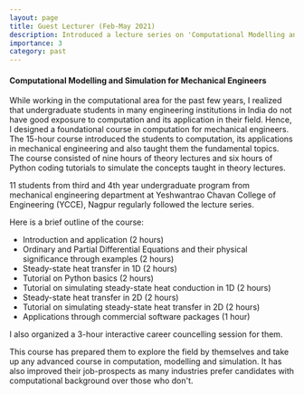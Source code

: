 ```yaml
---
layout: page
title: Guest Lecturer (Feb-May 2021)
description: Introduced a lecture series on 'Computational Modelling and Simulation for Mechanical Engineers' in Mechanical Engineering Department at YCCE, Nagpur
importance: 3
category: past
---
```


#### Computational Modelling and Simulation for Mechanical Engineers

While working in the computational area for the past few years, I realized that undergraduate students in many engineering institutions in India do not have good exposure to computation and its application in their field. Hence, I designed a foundational course in computation for mechanical engineers. The 15-hour course introduced the students to computation, its applications in mechanical engineering and also taught them the fundamental topics. The course consisted of nine hours of theory lectures and six hours of Python coding tutorials to simulate the concepts taught in theory lectures.

11 students from third and 4th year undergraduate program from mechanical engineering department at Yeshwantrao Chavan College of Engineering (YCCE), Nagpur regularly followed the lecture series.

Here is a brief outline of the course:
- Introduction and application (2 hours)
- Ordinary and Partial Differential Equations and their physical significance through examples (2 hours)
- Steady-state heat transfer in 1D (2 hours)
- Tutorial on Python basics (2 hours)
- Tutorial on simulating steady-state heat conduction in 1D (2 hours)
- Steady-state heat transfer in 2D (2 hours)
- Tutorial on simulating steady-state heat transfer in 2D (2 hours)
- Applications through commercial software packages (1 hour)

I also organized a 3-hour interactive career councelling session for them.

This course has prepared them to explore the field by themselves and take up any advanced course in computation, modelling and simulation. It has also improved their job-prospects as many industries prefer candidates with computational background over those who don't.

